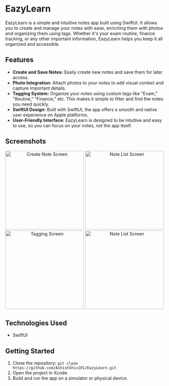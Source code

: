 # EazyLearn

EazyLearn is a simple and intuitive notes app built using SwiftUI.  It allows you to create and manage your notes with ease, enriching them with photos and organizing them using tags.  Whether it's your exam routine, finance tracking, or any other important information, EazyLearn helps you keep it all organized and accessible.

## Features

* **Create and Save Notes:**  Easily create new notes and save them for later access.
* **Photo Integration:**  Attach photos to your notes to add visual context and capture important details.
* **Tagging System:**  Organize your notes using custom tags like "Exam," "Routine," "Finance," etc.  This makes it simple to filter and find the notes you need quickly.
* **SwiftUI Design:**  Built with SwiftUI, the app offers a smooth and native user experience on Apple platforms.
* **User-Friendly Interface:** EazyLearn is designed to be intuitive and easy to use, so you can focus on your notes, not the app itself.

## Screenshots

<div align="center">
  <img src="https://github.com/user-attachments/assets/a154ef4f-a0e4-4a14-afe0-2cb8368d780a" alt="Create Note Screen" width="250">
  <img src="https://github.com/user-attachments/assets/234ba179-1e4f-42f6-b24d-a16fe3621488" alt="Note List Screen" width="250">
  <img src="https://github.com/user-attachments/assets/8fb186b6-71f3-47d2-9f9a-9d8265f0350f" alt="Tagging Screen" width="250">
  <img src="https://github.com/user-attachments/assets/554f5f11-9308-42cd-bd75-a54c5c75a67a" alt="Note List Screen" width="250">
</div>


## Technologies Used

* SwiftUI

## Getting Started

1. Clone the repository: `git clone https://github.com/AshishShiv101/EazyLearn.git`
2. Open the project in Xcode.
3. Build and run the app on a simulator or physical device.

